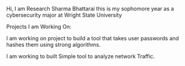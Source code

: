Hi, I am Research Sharma Bhattarai this is my sophomore year as a cybersecurity major at Wright State University 

Projects I am Working On:

I am working on project to build a tool that takes user passwords and hashes them using strong algorithms.

I am working to built Simple tool to analyze network Traffic.
